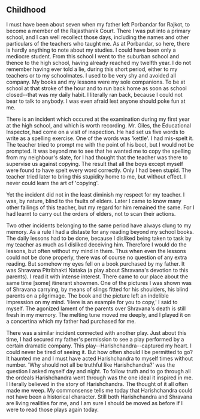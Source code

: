 ## Childhood

I must have been about seven when my father left Porbandar for Rajkot, to become a member of the Rajasthanik Court. There I was put into a primary school, and I can well recollect those days, including the names and other particulars of the teachers who taught me. As at Porbandar, so here, there is hardly anything to note about my studies. I could have been only a mediocre student. From this school I went to the suburban school and thence to the high school, having already reached my twelfth year. I do not remember having ever told a lie, during this short period, either to my teachers or to my schoolmates. I used to be very shy and avoided all company. My books and my lessons were my sole companions. To be at school at that stroke of the hour and to run back home as soon as school closed--that was my daily habit. I literally ran back, because I could not bear to talk to anybody. I was even afraid lest anyone should poke fun at me.

There is an incident which occured at the examination during my first year at the high school, and which is worth recording. Mr. Giles, the Educational Inspector, had come on a visit of inspection. He had set us five words to write as a spelling exercise. One of the words was 'kettle'. I had mis-spelt it. The teacher tried to prompt me with the point of his boot, but I would not be prompted. It was beyond me to see that he wanted me to copy the spelling from my neighbour's slate, for I had thought that the teacher was there to supervise us against copying. The result that all the boys except myself were found to have spelt every word correctly. Only I had been stupid. The teacher tried later to bring this stupidity home to me, but without effect. I never could learn the art of 'copying'.

 Yet the incident did not in the least diminish my respect for my teacher. I was, by nature, blind to the faults of elders. Later I came to know many other failings of this teacher, but my regard for him remained the same. For I had learnt to carry out the orders of elders, not to scan their actions.

Two other incidents belonging to the same period have always clung to my memory. As a rule I had a distaste for any reading beyond my school books. The daily lessons had to be done, because I disliked being taken to task by my teacher as much as I disliked deceiving him. Therefore I would do the lessons, but often without my mind in them. Thus when even the lessons could not be done properly, there was of course no question of any extra reading. But somehow my eyes fell on a book purchased by my father. It was Shravana Pitribhakti Nataka (a play about Shravana's devotion to this parents). I read it with intense interest. There came to our place about the same time [some] itinerant showmen. One of the pictures I was shown was of Shravana carrying, by means of slings fitted for his shoulders, his blind parents on a pilgrimage. The book and the picture left an indelible impression on my mind. 'Here is an example for you to copy,' I said to myself. The agonized lament of the parents over Shravana's death is still fresh in my memory. The melting tune moved me deeply, and I played it on a concertina which my father had purchased for me.

There was a similar incident connected with another play. Just about this time, I had secured my father's permission to see a play performed by a certain dramatic company. This play--Harishchandra--captured my heart. I could never be tired of seeing it. But how often should I be permitted to go? It haunted me and I must have acted Harishchandra to myself times without number. 'Why should not all be truthful like Harishchandra?' was the question I asked myself day and night. To follow truth and to go through all the ordeals Harishchandra went through was the one ideal it inspired in me. I literally believed in the story of Harishchandra. The thought of it all often made me weep. My commonsense tells me today that Harishchandra could not have been a historical character. Still both Harishchandra and Shravana are living realities for me, and I am sure I should be moved as before if I were to read those plays again today. 
